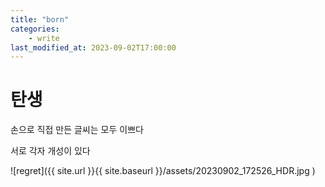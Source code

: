 ```yaml
---
title: "born"
categories:
    - write
last_modified_at: 2023-09-02T17:00:00
---
```


# 탄생

손으로 직접 만든 글씨는 모두 이쁘다

서로 각자 개성이 있다

![regret]({{ site.url }}{{ site.baseurl }}/assets/20230902_172526_HDR.jpg
)

